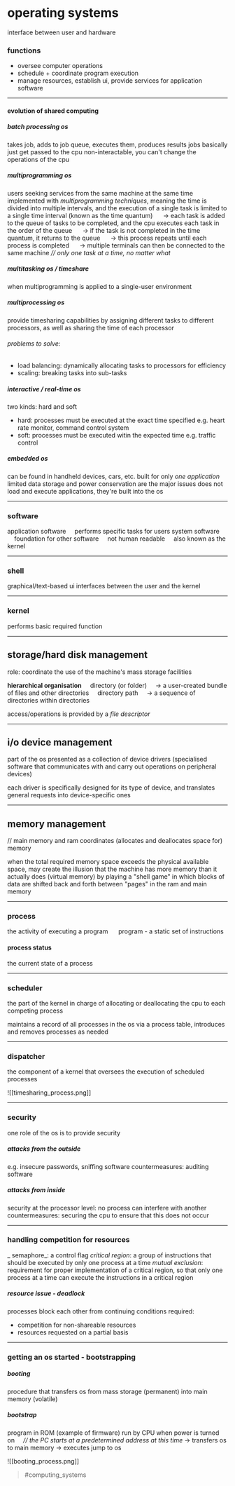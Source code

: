 # operating systems
interface between user and hardware

### functions
- oversee computer operations
- schedule + coordinate program execution
- manage resources, establish ui, provide services for application software

---
#### evolution of shared computing
##### batch processing os
takes job, adds to job queue, executes them, produces results
jobs basically just get passed to the cpu
non-interactable, you can't change the operations of the cpu

##### multiprogramming os
users seeking services from the same machine at the same time
implemented with _multiprogramming techniques_, meaning the time is divided into multiple intervals, and the execution of a single task is limited to a single time interval (known as the time quantum)
&nbsp;&nbsp;&nbsp;&nbsp; -> each task is added to the queue of tasks to be completed, and the cpu executes each task in the order of the queue
&nbsp;&nbsp;&nbsp;&nbsp; -> if the task is not completed in the time quantum, it returns to the queue
&nbsp;&nbsp;&nbsp;&nbsp; -> this process repeats until each process is completed
&nbsp;&nbsp;&nbsp;&nbsp; -> multiple terminals can then be connected to the same machine
_// only one task at a time, no matter what_

##### multitasking os / timeshare
when multiprogramming is applied to a single-user environment

##### multiprocessing os
 provide timesharing capabilities by assigning different tasks to different processors, as well as sharing the time of each processor
###### problems to solve:
- load balancing: dynamically allocating tasks to processors for efficiency
- scaling: breaking tasks into sub-tasks

##### interactive / real-time os
two kinds: hard and soft
- hard: processes must be executed at the exact time specified
e.g. heart rate monitor, command control system
- soft: processes must be executed witin the expected time
e.g. traffic control

##### embedded os
can be found in handheld devices, cars, etc.
built for only _one application_
limited data storage and power conservation are the major issues
does not load and execute applications, they're built into the os

---

### software
application software
&nbsp;&nbsp;&nbsp;&nbsp;performs specific tasks for users
system software
&nbsp;&nbsp;&nbsp;&nbsp;foundation for other software
&nbsp;&nbsp;&nbsp;&nbsp;not human readable
&nbsp;&nbsp;&nbsp;&nbsp;also known as the kernel

---
### shell
graphical/text-based ui
interfaces between the user and the kernel

---
### kernel
performs basic required function

---

## storage/hard disk management
role: coordinate the use of the machine's mass storage facilities

**hierarchical organisation**
&nbsp;&nbsp;&nbsp;&nbsp;directory (or folder)
&nbsp;&nbsp;&nbsp;&nbsp;-> a user-created bundle of files and other directories
&nbsp;&nbsp;&nbsp;&nbsp;directory path
&nbsp;&nbsp;&nbsp;&nbsp;-> a sequence of directories within directories

 access/operations is provided by a _file descriptor_

---
## i/o device management
part of the os presented as a collection of device drivers (specialised software that communicates with and carry out operations on peripheral devices)

each driver is specifically designed for its type of device, and translates general requests into device-specific ones

---
## memory management
// main memory and ram
coordinates (allocates and deallocates space for) memory

when the total required memory space exceeds the physical available space, may create the illusion that the machine has more memory than it actually does (virtual memory) by playing a "shell game" in which blocks of data are shifted back and forth between "pages" in the ram and main memory

---
### process
the activity of executing a program
&nbsp;&nbsp;&nbsp;&nbsp;&nbsp;program - a static set of instructions

#### process status
the current state of a process

---
### scheduler
the part of the kernel in charge of allocating or deallocating the cpu to each competing process

maintains a record of all processes in the os via a process table, introduces and removes processes as needed

---
### dispatcher
the component of a kernel that oversees the execution of scheduled processes

![[timesharing_process.png]]

---
### security
one role of the os is to provide security
##### attacks from the outside
e.g. insecure passwords, sniffing software
countermeasures: auditing software
    
##### attacks from inside
security at the processor level: no process can interfere with another
countermeasures: securing the cpu to ensure that this does not occur

---
### handling competition for resources
_ semaphore_: a control flag
_critical region_: a group of instructions that should be executed by only one process at a time
_mutual exclusion_: requirement for proper implementation of a critical region, so that only one process at a time can execute the instructions in a critical region

##### resource issue - deadlock
processes block each other from continuing
conditions required:
- competition for non-shareable resources
- resources requested on a partial basis
     

---
### getting an os started - bootstrapping
##### booting
procedure that transfers os from mass storage (permanent) into main memory (volatile)

##### bootstrap
program in ROM (example of firmware)
run by CPU when power is turned on
&nbsp;&nbsp;&nbsp;&nbsp;_// the PC starts at a predetermined address at this time_
-> transfers os to main memory
-> executes jump to os

![[booting_process.png]]


> #computing_systems 